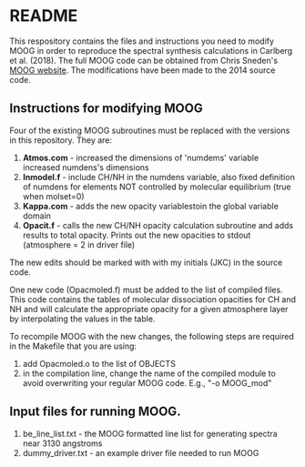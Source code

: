 # README
This respository contains the files and instructions you need to modify MOOG in order to reproduce the spectral synthesis calculations in Carlberg et al. (2018).  The full MOOG code can be obtained from Chris Sneden's [MOOG website](http://www.as.utexas.edu/~chris/moog.html). The modifications have been made to the 2014 source code.

## Instructions for modifying MOOG
Four of the existing MOOG subroutines must be replaced with the versions in this repository. They are:
1. **Atmos.com** - increased the dimensions of 'numdems' variable increased numdens's dimensions
2. **Inmodel.f** - include CH/NH in the numdens variable, also fixed definition of numdens for elements NOT controlled by molecular equilibrium (true when molset=0)
3. **Kappa.com**  - adds the new opacity variablestoin the global variable domain
4. **Opacit.f** - calls the new CH/NH opacity calculation subroutine and adds results to total opacity. Prints out the new opacities to stdout (atmosphere = 2 in driver file)

The new edits should be marked with with my initials (JKC) in the source code. 

One new code (Opacmoled.f) must be added to the list of compiled files. This code contains the tables of molecular dissociation opacities for CH and NH and will calculate the appropriate opacity for a given atmosphere layer by interpolating the values in the table.

To recompile MOOG with the new changes, the following steps are required in the Makefile that you are using:
1. add Opacmoled.o to the list of OBJECTS
2. in the compilation line, change the name of the compiled module to avoid overwriting your regular MOOG code. E.g., "-o MOOG_mod"

## Input files for running MOOG.
1. be_line_list.txt - the MOOG formatted line list for generating spectra near 3130 angstroms
2. dummy_driver.txt - an example driver file needed to run MOOG


